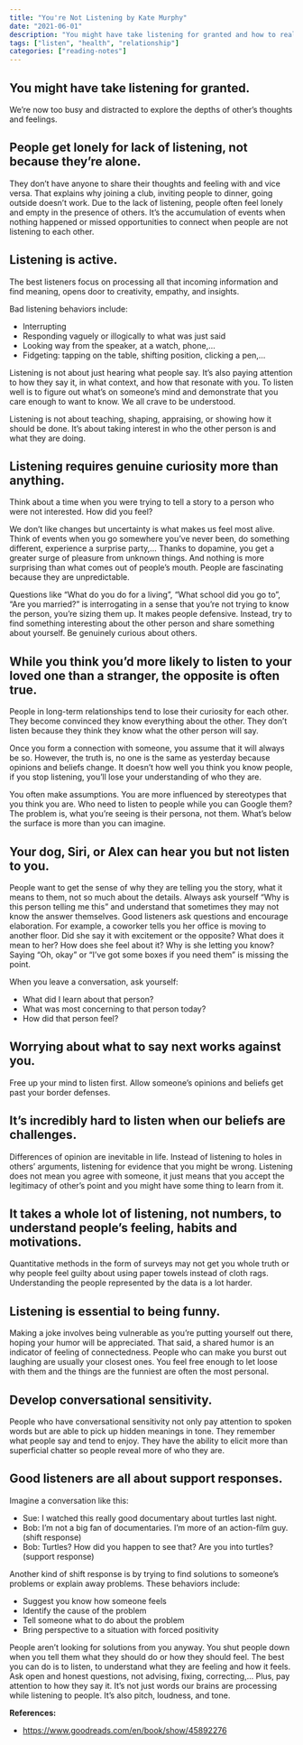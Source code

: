 ```yaml
---
title: "You're Not Listening by Kate Murphy"
date: "2021-06-01"
description: "You might have take listening for granted and how to really listen."
tags: ["listen", "health", "relationship"]
categories: ["reading-notes"]
---
```


## You might have take listening for granted. 

We’re now too busy and distracted to explore the depths of other’s thoughts and feelings.

## People get lonely for lack of listening, not because they’re alone.

They don’t have anyone to share their thoughts and feeling with and vice versa. That explains why joining a club, inviting people to dinner, going outside doesn’t work. Due to the lack of listening, people often feel lonely and empty in the presence of others. It’s the accumulation of events when nothing happened or missed opportunities to connect when people are not listening to each other.

## Listening is active.

The best listeners focus on processing all that incoming information and find meaning, opens door to creativity, empathy, and insights.

Bad listening behaviors include:
- Interrupting
- Responding vaguely or illogically to what was just said
- Looking way from the speaker, at a watch, phone,…
- Fidgeting: tapping on the table, shifting position, clicking a pen,…

Listening is not about just hearing what people say. It’s also paying attention to how they say it, in what context, and how that resonate with you. To listen well is to figure out what’s on someone’s mind and demonstrate that you care enough to want to know. We all crave to be understood.

Listening is not about teaching, shaping, appraising, or showing how it should be done. It’s about taking interest in who the other person is and what they are doing.

## Listening requires genuine curiosity more than anything.

Think about a time when you were trying to tell a story to a person who were not interested. How did you feel?

We don’t like changes but uncertainty is what makes us feel most alive. Think of events when you go somewhere you’ve never been, do something different, experience a surprise party,… Thanks to dopamine, you get a greater surge of pleasure from unknown things. And nothing is more surprising than what comes out of people’s mouth. People are fascinating because they are unpredictable.

Questions like “What do you do for a living”, “What school did you go to”, “Are you married?” is interrogating in a sense that you’re not trying to know the person, you’re sizing them up. It makes people defensive. Instead, try to find something interesting about the other person and share something about yourself. Be genuinely curious about others.

## While you think you’d more likely to listen to your loved one than a stranger, the opposite is often true.

People in long-term relationships tend to lose their curiosity for each other. They become convinced they know everything about the other. They don’t listen because they think they know what the other person will say.

Once you form a connection with someone, you assume that it will always be so. However, the truth is, no one is the same as yesterday because opinions and beliefs change. It doesn’t how well you think you know people, if you stop listening, you’ll lose your understanding of who they are.

You often make assumptions. You are more influenced by stereotypes that you think you are. Who need to listen to people while you can Google them? The problem is, what you’re seeing is their persona, not them. What’s below the surface is more than you can imagine.

## Your dog, Siri, or Alex can hear you but not listen to you.

People want to get the sense of why they are telling you the story, what it means to them, not so much about the details. Always ask yourself “Why is this person telling me this” and understand that sometimes they may not know the answer themselves. Good listeners ask questions and encourage elaboration. For example, a coworker tells you her office is moving to another floor. Did she say it with excitement or the opposite? What does it mean to her? How does she feel about it? Why is she letting you know? Saying “Oh, okay” or “I’ve got some boxes if you need them” is missing the point.

When you leave a conversation, ask yourself:
- What did I learn about that person?
- What was most concerning to that person today?
- How did that person feel?

## Worrying about what to say next works against you.

Free up your mind to listen first. Allow someone’s opinions and beliefs get past your border defenses.

## It’s incredibly hard to listen when our beliefs are challenges.

Differences of opinion are inevitable in life. Instead of listening to holes in others’ arguments, listening for evidence that you might be wrong. Listening does not mean you agree with someone, it just means that you accept the legitimacy of other’s point and you might have some thing to learn from it.

## It takes a whole lot of listening, not numbers, to understand people’s feeling, habits and motivations.

Quantitative methods in the form of surveys may not get you whole truth or why people feel guilty about using paper towels instead of cloth rags. Understanding the people represented by the data is a lot harder.

## Listening is essential to being funny.

Making a joke involves being vulnerable as you’re putting yourself out there, hoping your humor will be appreciated. That said, a shared humor is an indicator of feeling of connectedness. People who can make you burst out laughing are usually your closest ones. You feel free enough to let loose with them and the things are the funniest are often the most personal.

## Develop conversational sensitivity.

People who have conversational sensitivity not only pay attention to spoken words but are able to pick up hidden meanings in tone. They remember what people say and tend to enjoy. They have the ability to elicit more than superficial chatter so people reveal more of who they are.

## Good listeners are all about support responses.

Imagine a conversation like this:
- Sue: I watched this really good documentary about turtles last night.
- Bob: I’m not a big fan of documentaries. I’m more of an action-film guy. (shift response)
- Bob: Turtles? How did you happen to see that? Are you into turtles? (support response)

Another kind of shift response is by trying to find solutions to someone’s problems or explain away problems. These behaviors include:
- Suggest you know how someone feels
- Identify the cause of the problem
- Tell someone what to do about the problem
- Bring perspective to a situation with forced positivity

People aren’t looking for solutions from you anyway. You shut people down when you tell them what they should do or how they should feel. The best you can do is to listen, to understand what they are feeling and how it feels. Ask open and honest questions, not advising, fixing, correcting,… Plus, pay attention to how they say it. It’s not just words our brains are processing while listening to people. It’s also pitch, loudness, and tone.

**References:**
- <https://www.goodreads.com/en/book/show/45892276>
